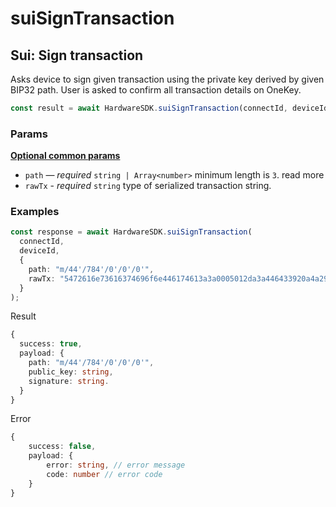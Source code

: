 # suiSignTransaction

## Sui: Sign transaction

Asks device to sign given transaction using the private key derived by given BIP32 path. User is asked to confirm all transaction details on OneKey.

```typescript
const result = await HardwareSDK.suiSignTransaction(connectId, deviceId, params);
```

### Params

****[**Optional common params**](../common-params.md)****

* `path` — _required_ `string | Array<number>` minimum length is `3`. read more
* `rawTx` - _required_ `string` type of serialized transaction string.

### Examples

```typescript
const response = await HardwareSDK.suiSignTransaction(
  connectId,
  deviceId,
  {
    path: "m/44'/784'/0'/0'/0'",
    rawTx: "5472616e73616374696f6e446174613a3a0005012da3a446433920a4a290f834710575bd943631de0200000000000000207a7b5943ca4bfa227033fa7c6ddb452c7f7f8a18f73f1058b4ac07a14d22e0a5017cb14a7a318219299f008f31e977808c96e372a60140420f0000000000c68311c708918b26fa85b4ded86977baf81086872da3a446433920a4a290f834710575bd943631de0200000000000000207a7b5943ca4bfa227033fa7c6ddb452c7f7f8a18f73f1058b4ac07a14d22e0a501000000000000007a00000000000000"
  }
);
```

Result

```typescript
{
  success: true,
  payload: {
    path: "m/44'/784'/0'/0'/0'",
    public_key: string,
    signature: string.
  }
}
```

Error

```typescript
{
    success: false,
    payload: {
        error: string, // error message
        code: number // error code
    }
}
```
